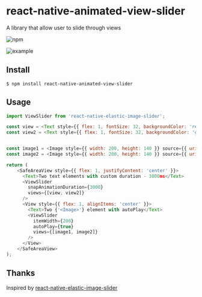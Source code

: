 # react-native-animated-view-slider
A library that allow user to slide through views 

![npm](https://img.shields.io/npm/v/react-native-animated-view-slider)

![example](https://imgur.com/pzk9xFZ)

## Install

```
$ npm install react-native-animated-view-slider
```

## Usage

```js
import ViewSlider from 'react-native-elastic-image-slider';

const view = <Text style={{ flex: 1, fontSize: 32, backgroundColor: 'red' }}>Hello</Text>
const view2 = <Text style={{ flex: 1, fontSize: 32, backgroundColor: 'gray' }}>world</Text>


const image1 = <Image style={{ width: 200, height: 140 }} source={{ uri: 'https://reactjs.org/logo-og.png' }} />
const image2 = <Image style={{ width: 200, height: 140 }} source={{ uri: 'https://upload.wikimedia.org/wikipedia/commons/thumb/a/a7/React-icon.svg/800px-React-icon.svg.png' }} />

return (
    <SafeAreaView style={{ flex: 1, justifyContent: 'center' }}>
      <Text>Two text elements with custom duration - 3000ms</Text>
      <ViewSlider
        snapAnimationDuration={3000}
        views={[view, view2]}
      />
      <View style={{ flex: 1, alignItems: 'center' }}>
        <Text>Two {'<Image>'} element with autoPlay</Text>
        <ViewSlider
          itemWidth={200}
          autoPlay={true}
          views={[image1, image2]}
        />
      </View>
    </SafeAreaView>
);
```

##    Thanks

Inspired by [react-native-elastic-image-slider](https://github.com/xiewang/react-native-elastic-image-slider)
